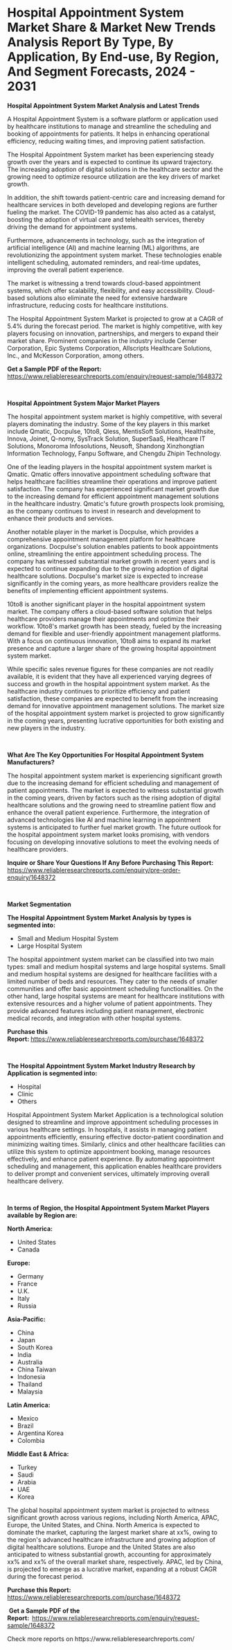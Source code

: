 <p><h1>Hospital Appointment System Market Share & Market New Trends Analysis Report By Type, By Application, By End-use, By Region, And Segment Forecasts, 2024 - 2031</h1></p><p><strong>Hospital Appointment System Market Analysis and Latest Trends</strong></p>
<p><p>A Hospital Appointment System is a software platform or application used by healthcare institutions to manage and streamline the scheduling and booking of appointments for patients. It helps in enhancing operational efficiency, reducing waiting times, and improving patient satisfaction.</p><p>The Hospital Appointment System market has been experiencing steady growth over the years and is expected to continue its upward trajectory. The increasing adoption of digital solutions in the healthcare sector and the growing need to optimize resource utilization are the key drivers of market growth.</p><p>In addition, the shift towards patient-centric care and increasing demand for healthcare services in both developed and developing regions are further fueling the market. The COVID-19 pandemic has also acted as a catalyst, boosting the adoption of virtual care and telehealth services, thereby driving the demand for appointment systems.</p><p>Furthermore, advancements in technology, such as the integration of artificial intelligence (AI) and machine learning (ML) algorithms, are revolutionizing the appointment system market. These technologies enable intelligent scheduling, automated reminders, and real-time updates, improving the overall patient experience.</p><p>The market is witnessing a trend towards cloud-based appointment systems, which offer scalability, flexibility, and easy accessibility. Cloud-based solutions also eliminate the need for extensive hardware infrastructure, reducing costs for healthcare institutions.</p><p>The Hospital Appointment System Market is projected to grow at a CAGR of 5.4% during the forecast period. The market is highly competitive, with key players focusing on innovation, partnerships, and mergers to expand their market share. Prominent companies in the industry include Cerner Corporation, Epic Systems Corporation, Allscripts Healthcare Solutions, Inc., and McKesson Corporation, among others.</p></p>
<p><strong>Get a Sample PDF of the Report:&nbsp;</strong> <a href="https://www.reliableresearchreports.com/enquiry/request-sample/1648372">https://www.reliableresearchreports.com/enquiry/request-sample/1648372</a></p>
<p>&nbsp;</p>
<p><strong>Hospital Appointment System Major Market Players</strong></p>
<p><p>The hospital appointment system market is highly competitive, with several players dominating the industry. Some of the key players in this market include Qmatic, Docpulse, 10to8, Qless, MentisSoft Solutions, Healthsite, Innova, Joinet, Q-nomy, SysTrack Solution, SuperSaaS, Healthcare IT Solutions, Monoroma Infosolutions, Neusoft, Shandong Xinzhongtian Information Technology, Fanpu Software, and Chengdu Zhipin Technology.</p><p>One of the leading players in the hospital appointment system market is Qmatic. Qmatic offers innovative appointment scheduling software that helps healthcare facilities streamline their operations and improve patient satisfaction. The company has experienced significant market growth due to the increasing demand for efficient appointment management solutions in the healthcare industry. Qmatic's future growth prospects look promising, as the company continues to invest in research and development to enhance their products and services.</p><p>Another notable player in the market is Docpulse, which provides a comprehensive appointment management platform for healthcare organizations. Docpulse's solution enables patients to book appointments online, streamlining the entire appointment scheduling process. The company has witnessed substantial market growth in recent years and is expected to continue expanding due to the growing adoption of digital healthcare solutions. Docpulse's market size is expected to increase significantly in the coming years, as more healthcare providers realize the benefits of implementing efficient appointment systems.</p><p>10to8 is another significant player in the hospital appointment system market. The company offers a cloud-based software solution that helps healthcare providers manage their appointments and optimize their workflow. 10to8's market growth has been steady, fueled by the increasing demand for flexible and user-friendly appointment management platforms. With a focus on continuous innovation, 10to8 aims to expand its market presence and capture a larger share of the growing hospital appointment system market.</p><p>While specific sales revenue figures for these companies are not readily available, it is evident that they have all experienced varying degrees of success and growth in the hospital appointment system market. As the healthcare industry continues to prioritize efficiency and patient satisfaction, these companies are expected to benefit from the increasing demand for innovative appointment management solutions. The market size of the hospital appointment system market is projected to grow significantly in the coming years, presenting lucrative opportunities for both existing and new players in the industry.</p></p>
<p>&nbsp;</p>
<p><strong>What Are The Key Opportunities For Hospital Appointment System Manufacturers?</strong></p>
<p><p>The hospital appointment system market is experiencing significant growth due to the increasing demand for efficient scheduling and management of patient appointments. The market is expected to witness substantial growth in the coming years, driven by factors such as the rising adoption of digital healthcare solutions and the growing need to streamline patient flow and enhance the overall patient experience. Furthermore, the integration of advanced technologies like AI and machine learning in appointment systems is anticipated to further fuel market growth. The future outlook for the hospital appointment system market looks promising, with vendors focusing on developing innovative solutions to meet the evolving needs of healthcare providers.</p></p>
<p><strong>Inquire or Share Your Questions If Any Before Purchasing This Report:</strong> <a href="https://www.reliableresearchreports.com/enquiry/pre-order-enquiry/1648372">https://www.reliableresearchreports.com/enquiry/pre-order-enquiry/1648372</a></p>
<p>&nbsp;</p>
<p><strong>Market Segmentation</strong></p>
<p><strong>The Hospital Appointment System Market Analysis by types is segmented into:</strong></p>
<p><ul><li>Small and Medium Hospital System</li><li>Large Hospital System</li></ul></p>
<p><p>The hospital appointment system market can be classified into two main types: small and medium hospital systems and large hospital systems. Small and medium hospital systems are designed for healthcare facilities with a limited number of beds and resources. They cater to the needs of smaller communities and offer basic appointment scheduling functionalities. On the other hand, large hospital systems are meant for healthcare institutions with extensive resources and a higher volume of patient appointments. They provide advanced features including patient management, electronic medical records, and integration with other hospital systems.</p></p>
<p><strong>Purchase this Report:&nbsp;</strong><a href="https://www.reliableresearchreports.com/purchase/1648372">https://www.reliableresearchreports.com/purchase/1648372</a></p>
<p>&nbsp;</p>
<p><strong>The Hospital Appointment System Market Industry Research by Application is segmented into:</strong></p>
<p><ul><li>Hospital</li><li>Clinic</li><li>Others</li></ul></p>
<p><p>Hospital Appointment System Market Application is a technological solution designed to streamline and improve appointment scheduling processes in various healthcare settings. In hospitals, it assists in managing patient appointments efficiently, ensuring effective doctor-patient coordination and minimizing waiting times. Similarly, clinics and other healthcare facilities can utilize this system to optimize appointment booking, manage resources effectively, and enhance patient experience. By automating appointment scheduling and management, this application enables healthcare providers to deliver prompt and convenient services, ultimately improving overall healthcare delivery.</p></p>
<p>&nbsp;</p>
<p><strong>In terms of Region, the Hospital Appointment System Market Players available by Region are:</strong></p>
<p>
    <p> <strong> North America: </strong>
        <ul>
            <li>United States</li>
            <li>Canada</li>
        </ul>
        </p> 
    <p> <strong> Europe: </strong>
        <ul>
            <li>Germany</li>
            <li>France</li>
            <li>U.K.</li>
            <li>Italy</li>
            <li>Russia</li>
        </ul>
        </p> 
    <p> <strong> Asia-Pacific: </strong>
        <ul>
            <li>China</li>
            <li>Japan</li>
            <li>South Korea</li>
            <li>India</li>
            <li>Australia</li>
            <li>China Taiwan</li>
            <li>Indonesia</li>
            <li>Thailand</li>
            <li>Malaysia</li>
        </ul>
        </p> 
    <p> <strong> Latin America: </strong>
        <ul>
            <li>Mexico</li>
            <li>Brazil</li>
            <li>Argentina Korea</li>
            <li>Colombia</li>
        </ul>
        </p> 
    <p> <strong> Middle East & Africa: </strong>
        <ul>
            <li>Turkey</li>
            <li>Saudi</li>
            <li>Arabia</li>
            <li>UAE</li>
            <li>Korea</li>
        </ul>
    </p>
    </p>
<p><p>The global hospital appointment system market is projected to witness significant growth across various regions, including North America, APAC, Europe, the United States, and China. North America is expected to dominate the market, capturing the largest market share at xx%, owing to the region's advanced healthcare infrastructure and growing adoption of digital healthcare solutions. Europe and the United States are also anticipated to witness substantial growth, accounting for approximately xx% and xx% of the overall market share, respectively. APAC, led by China, is projected to emerge as a lucrative market, expanding at a robust CAGR during the forecast period.</p></p>
<p><strong>Purchase this Report: </strong><a href="https://www.reliableresearchreports.com/purchase/1648372">https://www.reliableresearchreports.com/purchase/1648372</a></p>
<p>&nbsp;<strong>Get a Sample PDF of the Report:&nbsp;&nbsp;</strong><a href="https://www.reliableresearchreports.com/enquiry/request-sample/1648372">https://www.reliableresearchreports.com/enquiry/request-sample/1648372</a></p>
<p><strong></strong></p>
<p>Check more reports on https://www.reliableresearchreports.com/</p>